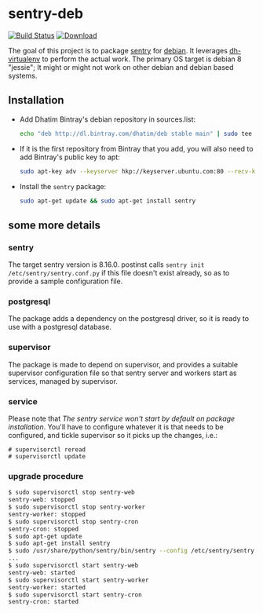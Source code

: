# sentry-deb

[![Build Status](https://travis-ci.org/dhatim/sentry-deb.svg?branch=master)](https://travis-ci.org/dhatim/sentry-deb)
[![Download](https://api.bintray.com/packages/dhatim/deb/sentry/images/download.svg)](https://bintray.com/dhatim/deb/sentry/_latestVersion)

The goal of this project is to package [sentry](https://getsentry.com)
for [debian](https://www.debian.org). It leverages
[dh-virtualenv](https://github.com/spotify/dh-virtualenv) to perform
the actual work. The primary OS target is debian 8 "jessie"; It might
or might not work on other debian and debian based systems.

## Installation

- Add Dhatim Bintray's debian repository in sources.list:
  ```bash
  echo "deb http://dl.bintray.com/dhatim/deb stable main" | sudo tee -a /etc/apt/sources.list
  ```

- If it is the first repository from Bintray that you add, you will also need to add Bintray's public key to apt:
  ```bash
  sudo apt-key adv --keyserver hkp://keyserver.ubuntu.com:80 --recv-keys 379CE192D401AB61
  ```

- Install the `sentry` package:
  ```bash
  sudo apt-get update && sudo apt-get install sentry
  ```

## some more details

### sentry

The target sentry version is 8.16.0. postinst calls `sentry init
/etc/sentry/sentry.conf.py` if this file doesn't exist already, so as
to provide a sample configuration file.

### postgresql

The package adds a dependency on the postgresql driver, so it is ready
to use with a postgresql database.

### supervisor

The package is made to depend on supervisor, and provides a suitable
supervisor configuration file so that sentry server and workers start
as services, managed by supervisor.

### service

Please note that *The sentry service won't start by default on package
installation*.  You'll have to configure whatever it is that needs to
be configured, and tickle supervisor so it picks up the changes, i.e.:

    # supervisorctl reread
    # supervisorctl update

### upgrade procedure

```bash
$ sudo supervisorctl stop sentry-web
sentry-web: stopped
$ sudo supervisorctl stop sentry-worker
sentry-worker: stopped
$ sudo supervisorctl stop sentry-cron
sentry-cron: stopped
$ sudo apt-get update
$ sudo apt-get install sentry
$ sudo /usr/share/python/sentry/bin/sentry --config /etc/sentry/sentry.conf.py upgrade
...
$ sudo supervisorctl start sentry-web
sentry-web: started
$ sudo supervisorctl start sentry-worker
sentry-worker: started
$ sudo supervisorctl start sentry-cron
sentry-cron: started
```
